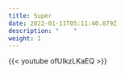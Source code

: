 ```yaml
---
title: Super
date: 2022-01-11T05:11:40.879Z
description: "    "
weight: 1
---
```

{{< youtube ofUIkzLKaEQ >}}